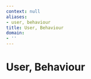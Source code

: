 ```yaml
---
context: null
aliases:
- user, behaviour
title: User, Behaviour
domain:
- ''
---
```


# User, Behaviour
